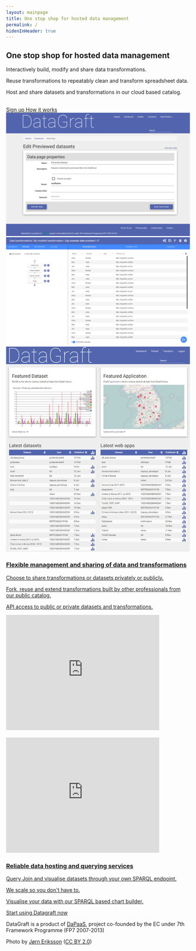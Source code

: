```yaml
---
layout: mainpage
title: One stop shop for hosted data management
permalink: /
hidenInHeader: true
---
```


<div class="first-screen mdl-grid">

<div class="mdl-cell mdl-cell--2-col mdl-cell--hide-phone mdl-cell--hide-tablet"></div>
<div class="mdl-cell mdl-cell--3-col mdl-cell--middle mdl-cell--12-col-tablet mdl-cell--12-col-phone" markdown="1">

## One stop shop for hosted data management

Interactively build, modify and share data transformations.

Reuse transformations to repeatably clean and transform spreadsheet data.

Host and share datasets and transformations in our cloud based catalog.

<br>
<a href="https://datagraft.net/pages/register" class="mdl-button mdl-js-button mdl-button--raised sign-up">
  Sign up
</a>
<a href="#howItWorks" class="mdl-button mdl-js-button  sign-in">
  How it works
</div>
<div class="mdl-cell mdl-cell--1-col mdl-cell--hide-tablet mdl-cell--hide-phone"></div>
<div class="mdl-cell mdl-cell--4-col mdl-cell--12-col-tablet mdl-cell--middle mdl-cell--hide-phone" id="screenshots-container">

<div class="screenshot"><img alt="" src="images/datagraft.png"></div>
<div class="screenshot"><img alt="" src="images/grafterizer.png"></div>
<div class="screenshot"><img alt="" src="images/home.jpg"></div>
</div>
</div>

<div id="howItWorks" class="second-screen mdl-grid">
<div class="mdl-cell mdl-cell--1-col"></div>
<div class="mdl-cell mdl-cell--10-col mdl-cell--middle">
<div class="mdl-grid white-space-top white-space-bottom">
<div class="mdl-cell mdl-cell--5-col " markdown="1">

### Flexible management and sharing of data and transformations

Choose to share transformations or datasets privately or publicly.

Fork, reuse and extend transformations built by other professionals from our public catalog.

API access to public or private datasets and transformations.

</div>
<div class="mdl-cell mdl-cell--2-col mdl-cell--hide-tablet mdl-cell--hide-phone"></div>
<div class="mdl-cell mdl-cell--5-col">
    <iframe width="420" height="315" src="https://www.youtube.com/embed/PMim5BNqUag" frameborder="0" allowfullscreen></iframe>
</div>
</div>
<br>
<div class="mdl-grid white-space-bottom">
<div class="mdl-cell mdl-cell--5-col">
    <iframe width="420" height="315" src="https://www.youtube.com/embed/PMim5BNqUag" frameborder="0" allowfullscreen></iframe>
</div>
<div class="mdl-cell mdl-cell--2-col mdl-cell--hide-tablet mdl-cell--hide-phone"></div>
<div class="mdl-cell mdl-cell--5-col" markdown="1">

### Reliable data hosting and querying services

Query Join and visualise datasets through your own SPARQL endpoint.

We scale so you don't have to.

Visualise your data with our SPARQL based chart builder.

</div>
    </div>
</div>
</div>
<div class="third-screen mdl-grid">

<div class="mdl-cell mdl-cell--middle mdl-cell--12-col start-using-now">
    <a href="https://datagraft.net/pages/register" class="mdl-button mdl-js-button mdl-button--raised mdl-button--colored start-using-now">
      Start using Datagraft now
    </a>
</div>

</div>

<div class="last-screen mdl-grid">
<div class="mdl-cell mdl-cell--bottom" markdown="1">

DataGraft is a product of [DaPaaS](//dapaas.eu), project co-founded by the EC under 7th Framework Programme (FP7 2007-2013)

</div>
<div class="photoby mdl-cell mdl-cell--bottom" markdown="1">
<p>
Photo by <a href="https://www.flickr.com/photos/jorneriksson/" target="_blank">Jørn Eriksson</a> (<a href="https://creativecommons.org/licenses/by/2.0/" target="_blank">CC BY 2.0</a>)
</p>
</div>

</div>
